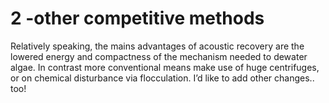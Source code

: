 # 2 -other competitive methods
Relatively speaking, the mains advantages of acoustic recovery are the lowered energy and compactness of the mechanism needed to dewater algae. In contrast more conventional means make use of huge centrifuges, or on chemical disturbance via flocculation. I’d like to add other changes.. too!
